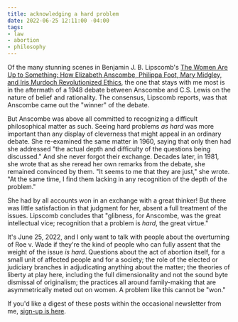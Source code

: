```yaml
---
title: acknowledging a hard problem
date: 2022-06-25 12:11:00 -04:00
tags:
- law
- abortion
- philosophy
---
```


Of the many stunning scenes in Benjamin J. B. Lipscomb's [The Women Are Up to Something: How Elizabeth Anscombe, Philippa Foot, Mary Midgley, and Iris Murdoch Revolutionized Ethics](https://global.oup.com/academic/product/the-women-are-up-to-something-9780197541074?cc=us&lang=en&), the one that stays with me most is in the aftermath of a 1948 debate between Anscombe and C.S. Lewis on the nature of belief and rationality. The consensus, Lipscomb reports, was that Anscombe came out the "winner" of the debate. 

But Anscombe was above all committed to recognizing a difficult philosophical matter as such. Seeing hard problems *as hard* was more important than any display of cleverness that might appeal in an ordinary debate. She re-examined the same matter in 1960, saying that only then had she addressed "the actual depth and difficulty of the questions being discussed." And she never forgot their exchange. Decades later, in 1981, she wrote that as she reread her own remarks from the debate, she remained convinced by them. "It seems to me that they are just," she wrote. "At the same time, I find them lacking in any recognition of the depth of the problem." 

She had by all accounts won in an exchange with a great thinker! But there was little satisfaction in that judgment for her, absent a full treatment of the issues. Lipscomb concludes that "glibness, for Anscombe, was the great intellectual vice; recognition that a problem is *hard*, the great virtue."

It's June 25, 2022, and I only want to talk with people about the overturning of Roe v. Wade if they're the kind of people who can fully assent that the weight of the issue *is hard*. Questions about the act of abortion itself, for a small unit of affected people and for a society; the role of the elected or judiciary branches in adjudicating anything about the matter; the theories of liberty at play here, including the full dimensionality and not the sound byte dismissal of originalism; the practices all around family-making that are asymmetrically meted out on women. A problem like this cannot be "won."  

If you'd like a digest of these posts within the occasional newsletter from me, [sign-up is here](https://sarahendren.substack.com/).

